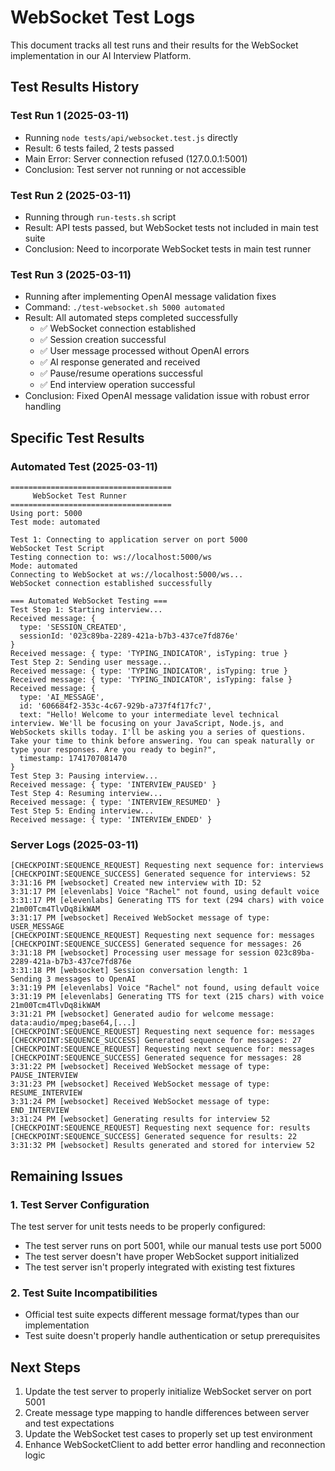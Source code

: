 # WebSocket Test Logs

This document tracks all test runs and their results for the WebSocket implementation in our AI Interview Platform.

## Test Results History

### Test Run 1 (2025-03-11)
- Running `node tests/api/websocket.test.js` directly
- Result: 6 tests failed, 2 tests passed
- Main Error: Server connection refused (127.0.0.1:5001)
- Conclusion: Test server not running or not accessible

### Test Run 2 (2025-03-11)
- Running through `run-tests.sh` script
- Result: API tests passed, but WebSocket tests not included in main test suite
- Conclusion: Need to incorporate WebSocket tests in main test runner

### Test Run 3 (2025-03-11)
- Running after implementing OpenAI message validation fixes
- Command: `./test-websocket.sh 5000 automated`
- Result: All automated steps completed successfully
  - ✅ WebSocket connection established
  - ✅ Session creation successful
  - ✅ User message processed without OpenAI errors
  - ✅ AI response generated and received
  - ✅ Pause/resume operations successful
  - ✅ End interview operation successful
- Conclusion: Fixed OpenAI message validation issue with robust error handling

## Specific Test Results

### Automated Test (2025-03-11)
```
====================================
     WebSocket Test Runner     
====================================
Using port: 5000
Test mode: automated

Test 1: Connecting to application server on port 5000
WebSocket Test Script
Testing connection to: ws://localhost:5000/ws
Mode: automated
Connecting to WebSocket at ws://localhost:5000/ws...
WebSocket connection established successfully

=== Automated WebSocket Testing ===
Test Step 1: Starting interview...
Received message: {
  type: 'SESSION_CREATED',
  sessionId: '023c89ba-2289-421a-b7b3-437ce7fd876e'
}
Received message: { type: 'TYPING_INDICATOR', isTyping: true }
Test Step 2: Sending user message...
Received message: { type: 'TYPING_INDICATOR', isTyping: true }
Received message: { type: 'TYPING_INDICATOR', isTyping: false }
Received message: {
  type: 'AI_MESSAGE',
  id: '606684f2-353c-4c67-929b-a737f4f17fc7',
  text: "Hello! Welcome to your intermediate level technical interview. We'll be focusing on your JavaScript, Node.js, and WebSockets skills today. I'll be asking you a series of questions. Take your time to think before answering. You can speak naturally or type your responses. Are you ready to begin?",
  timestamp: 1741707081470
}
Test Step 3: Pausing interview...
Received message: { type: 'INTERVIEW_PAUSED' }
Test Step 4: Resuming interview...
Received message: { type: 'INTERVIEW_RESUMED' }
Test Step 5: Ending interview...
Received message: { type: 'INTERVIEW_ENDED' }
```

### Server Logs (2025-03-11)
```
[CHECKPOINT:SEQUENCE_REQUEST] Requesting next sequence for: interviews
[CHECKPOINT:SEQUENCE_SUCCESS] Generated sequence for interviews: 52
3:31:16 PM [websocket] Created new interview with ID: 52
3:31:17 PM [elevenlabs] Voice "Rachel" not found, using default voice
3:31:17 PM [elevenlabs] Generating TTS for text (294 chars) with voice 21m00Tcm4TlvDq8ikWAM
3:31:17 PM [websocket] Received WebSocket message of type: USER_MESSAGE
[CHECKPOINT:SEQUENCE_REQUEST] Requesting next sequence for: messages
[CHECKPOINT:SEQUENCE_SUCCESS] Generated sequence for messages: 26
3:31:18 PM [websocket] Processing user message for session 023c89ba-2289-421a-b7b3-437ce7fd876e
3:31:18 PM [websocket] Session conversation length: 1
Sending 3 messages to OpenAI
3:31:19 PM [elevenlabs] Voice "Rachel" not found, using default voice
3:31:19 PM [elevenlabs] Generating TTS for text (215 chars) with voice 21m00Tcm4TlvDq8ikWAM
3:31:21 PM [websocket] Generated audio for welcome message: data:audio/mpeg;base64,[...]
[CHECKPOINT:SEQUENCE_REQUEST] Requesting next sequence for: messages
[CHECKPOINT:SEQUENCE_SUCCESS] Generated sequence for messages: 27
[CHECKPOINT:SEQUENCE_REQUEST] Requesting next sequence for: messages
[CHECKPOINT:SEQUENCE_SUCCESS] Generated sequence for messages: 28
3:31:22 PM [websocket] Received WebSocket message of type: PAUSE_INTERVIEW
3:31:23 PM [websocket] Received WebSocket message of type: RESUME_INTERVIEW
3:31:24 PM [websocket] Received WebSocket message of type: END_INTERVIEW
3:31:24 PM [websocket] Generating results for interview 52
[CHECKPOINT:SEQUENCE_REQUEST] Requesting next sequence for: results
[CHECKPOINT:SEQUENCE_SUCCESS] Generated sequence for results: 22
3:31:32 PM [websocket] Results generated and stored for interview 52
```

## Remaining Issues

### 1. Test Server Configuration
The test server for unit tests needs to be properly configured:
- The test server runs on port 5001, while our manual tests use port 5000
- The test server doesn't have proper WebSocket support initialized
- The test server isn't properly integrated with existing test fixtures

### 2. Test Suite Incompatibilities
- Official test suite expects different message format/types than our implementation
- Test suite doesn't properly handle authentication or setup prerequisites

## Next Steps

1. Update the test server to properly initialize WebSocket server on port 5001
2. Create message type mapping to handle differences between server and test expectations
3. Update the WebSocket test cases to properly set up test environment
4. Enhance WebSocketClient to add better error handling and reconnection logic